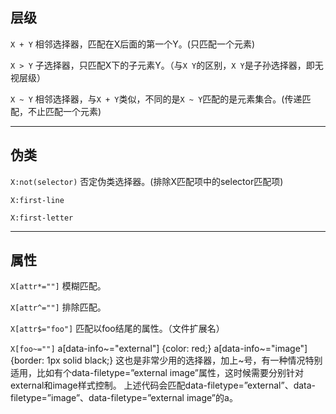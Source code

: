 ## 层级

`X + Y`
相邻选择器，匹配在X后面的第一个Y。(只匹配一个元素)

`X > Y`
子选择器，只匹配X下的子元素Y。（与`X Y`的区别，`X Y`是子孙选择器，即无视层级）

`X ~ Y`
相邻选择器，与`X + Y`类似，不同的是`X ~ Y`匹配的是元素集合。(传递匹配，不止匹配一个元素)

---

## 伪类

`X:not(selector)`
否定伪类选择器。(排除X匹配项中的selector匹配项)

`X:first-line`

`X:first-letter`

---

## 属性

`X[attr*=""]`
模糊匹配。

`X[attr^=""]`
排除匹配。

`X[attr$="foo"]`
匹配以foo结尾的属性。（文件扩展名）

`X[foo~=""]`
a[data-info~="external"] {color: red;}
a[data-info~="image"] {border: 1px solid black;}
这也是非常少用的选择器，加上~号，有一种情况特别适用，比如有个data-filetype=”external image”属性，这时候需要分别针对external和image样式控制。
上述代码会匹配data-filetype=”external”、data-filetype=”image”、data-filetype=”external image”的a。
